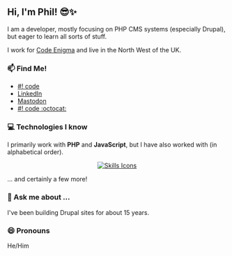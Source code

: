 ## Hi, I'm Phil! 😎✨

I am a developer, mostly focusing on PHP CMS systems (especially Drupal), but eager to learn all sorts of stuff.

I work for [Code Enigma](https://www.codeenigma.com/) and live in the North West of the UK.

### 📫 Find Me!

- [#! code](https://www.hashbangcode.com/author/philipnorton42)
- [LinkedIn](https://www.linkedin.com/in/philipnorton/)
- [Mastodon](https://fosstodon.org/@philipnorton42)
- [#! code :octocat:](https://github.com/hashbangcode)

### 💻 Technologies I know 

I primarily work with <strong>PHP</strong> and <strong>JavaScript</strong>, but I have also worked with (in alphabetical order).

<p align="center">
  <a href="https://skillicons.dev">
    <img src="https://skillicons.dev/icons?i=ansible,arduino,bash,bitbucket,bootstrap,c,cpp,cloudflare,cmake,codepen,css,cypress,discord,docker,elasticsearch,figma,git,github,gitlab,gherkin,godot,html,htmx,js,jquery,laravel,linux,lua,md,mysql,nginx,nodejs,p5js,php,phpstorm,postman,py,raspberrypi,redis,regex,sass,sqlite,selenium,svg,symfony,threejs,ubuntu,vim,vscode&perline=7" alt="Skills Icons" />
  </a>
</p>
... and certainly a few more!

### 💬 Ask me about ...

I've been building Drupal sites for about 15 years.

### 😄 Pronouns

He/Him
